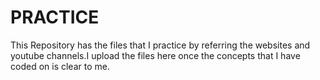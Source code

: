 # PRACTICE
This Repository has the files that I practice by referring the websites and youtube channels.I upload the files here once the concepts that I have coded on is clear to me.
